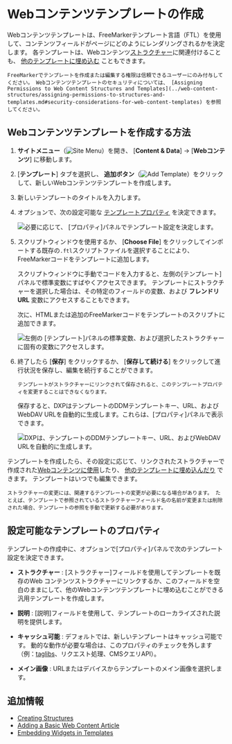 # Webコンテンツテンプレートの作成

Webコンテンツテンプレートは、FreeMarkerテンプレート言語（FTL）を使用して、コンテンツフィールドがページにどのようにレンダリングされるかを決定します。 各テンプレートは、Webコンテンツ[ストラクチャー](../web-content-structures/creating-structures.md)に関連付けることも、 [他のテンプレートに埋め込む](./embedding-widgets-in-templates.md#embedding-other-templates) こともできます。

```{important}
FreeMarkerでテンプレートを作成または編集する権限は信頼できるユーザーにのみ付与してください。 Webコンテンツテンプレートのセキュリティについては、 [Assigning Permissions to Web Content Structures and Templates](../web-content-structures/assigning-permissions-to-structures-and-templates.md#security-considerations-for-web-content-templates) を参照してください。
```

<a name="webコンテンツテンプレートを作成する方法" />

## Webコンテンツテンプレートを作成する方法

1. **サイトメニュー**（![Site Menu](./../../../images/icon-menu.png)）を開き、 [**Content & Data**] → [**Webコンテンツ**] に移動します。

2. [**テンプレート**] タブを選択し、 **追加ボタン**（![Add Template](../../../images/icon-add.png)）をクリックして、新しいWebコンテンツテンプレートを作成します。

3.  新しいテンプレートのタイトルを入力します。

4.  オプションで、次の設定可能な [テンプレートプロパティ](#configurable-template-properties) を決定できます。

    ![必要に応じて、 [プロパティ]パネルでテンプレート設定を決定します。](./creating-web-content-templates/images/01.png)

5.  スクリプトウィンドウを使用するか、 [**Choose File**] をクリックしてインポートする既存の`.ftl`スクリプトファイルを選択することにより、FreeMarkerコードをテンプレートに追加します。

    スクリプトウィンドウに手動でコードを入力すると、左側の[テンプレート]パネルで標準変数にすばやくアクセスできます。 テンプレートにストラクチャーを選択した場合は、その特定のフィールドの変数、および **フレンドリURL** 変数にアクセスすることもできます。

    次に、HTMLまたは追加のFreeMarkerコードをテンプレートのスクリプトに追加できます。

    ![左側の [テンプレート]パネルの標準変数、および選択したストラクチャーに固有の変数にアクセスします。](./creating-web-content-templates/images/02.png)

6.  終了したら [**保存**] をクリックするか、 [**保存して続ける**] をクリックして進行状況を保存し、編集を続行することができます。

    ```{important}
    テンプレートがストラクチャーにリンクされて保存されると、このテンプレートプロパティを変更することはできなくなります。
    ```

    保存すると、DXPはテンプレートのDDMテンプレートキー、URL、およびWebDAV URLを自動的に生成します。これらは、[プロパティ]パネルで表示できます。

    ![DXPは、テンプレートのDDMテンプレートキー、URL、およびWebDAV URLを自動的に生成します。](./creating-web-content-templates/images/03.png)

テンプレートを作成したら、その設定に応じて、リンクされたストラクチャーで作成された[Webコンテンツに使用](../web-content-articles/adding-a-basic-web-content-article.md)したり、 [他のテンプレートに埋め込んだり](./embedding-widgets-in-templates.md#embedding-other-templates) できます。 テンプレートはいつでも編集できます。

```{note}
ストラクチャーの変更には、関連するテンプレートの変更が必要になる場合があります。 たとえば、テンプレートで参照されているストラクチャーフィールド名の名前が変更または削除された場合、テンプレートの参照を手動で更新する必要があります。
```

<a name="設定可能なテンプレートのプロパティ" />

## 設定可能なテンプレートのプロパティ

テンプレートの作成中に、オプションで[プロパティ]パネルで次のテンプレート設定を決定できます。

  - **ストラクチャー** : [ストラクチャー]フィールドを使用してテンプレートを既存のWeb コンテンツストラクチャーにリンクするか、このフィールドを空白のままにして、他のWebコンテンツテンプレートに埋め込むことができる汎用テンプレートを作成します。

  - **説明** : [説明]フィールドを使用して、テンプレートのローカライズされた説明を提供します。

  - **キャッシュ可能** : デフォルトでは、新しいテンプレートはキャッシュ可能です。 動的な動作が必要な場合は、このプロパティのチェックを外します（例：[taglibs](./using-taglibs-in-templates.md)、リクエスト処理、CMSクエリAPI）。

  - **メイン画像** : URLまたはデバイスからテンプレートのメイン画像を選択します。

<a name="追加情報" />

## 追加情報

  - [Creating Structures](../web-content-structures/creating-structures.md)
  - [Adding a Basic Web Content Article](../web-content-articles/adding-a-basic-web-content-article.md)
  - [Embedding Widgets in Templates](./embedding-widgets-in-templates.md)
